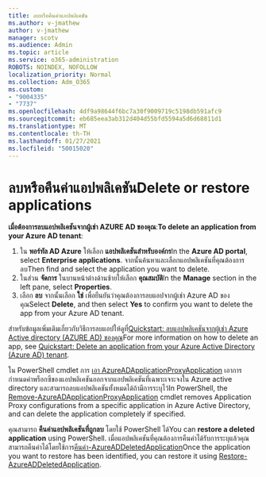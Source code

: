 ```yaml
---
title: ลบหรือคืนค่าแอปพลิเคชัน
ms.author: v-jmathew
author: v-jmathew
manager: scotv
ms.audience: Admin
ms.topic: article
ms.service: o365-administration
ROBOTS: NOINDEX, NOFOLLOW
localization_priority: Normal
ms.collection: Adm_O365
ms.custom:
- "9004335"
- "7737"
ms.openlocfilehash: 4df9a98644f6bc7a30f9009719c5198db591afc9
ms.sourcegitcommit: eb685eea3ab312d404d55bfd5594a5d6d68811d1
ms.translationtype: MT
ms.contentlocale: th-TH
ms.lasthandoff: 01/27/2021
ms.locfileid: "50015020"
---
```

# <a name="delete-or-restore-applications"></a><span data-ttu-id="3e13d-102">ลบหรือคืนค่าแอปพลิเคชัน</span><span class="sxs-lookup"><span data-stu-id="3e13d-102">Delete or restore applications</span></span>

<span data-ttu-id="3e13d-103">**เมื่อต้องการลบแอปพลิเคชันจากผู้เช่า AZURE AD ของคุณ**:</span><span class="sxs-lookup"><span data-stu-id="3e13d-103">**To delete an application from your Azure AD tenant**:</span></span>

1. <span data-ttu-id="3e13d-104">ใน **พอร์ทัล AD Azure** ให้เลือก **แอปพลิเคชันสำหรับองค์กร**</span><span class="sxs-lookup"><span data-stu-id="3e13d-104">In the **Azure AD portal**, select **Enterprise applications**.</span></span> <span data-ttu-id="3e13d-105">จากนั้นค้นหาและเลือกแอปพลิเคชันที่คุณต้องการลบ</span><span class="sxs-lookup"><span data-stu-id="3e13d-105">Then find and select the application you want to delete.</span></span>
2. <span data-ttu-id="3e13d-106">ในส่วน **จัดการ** ในบานหน้าต่างด้านซ้ายให้เลือก **คุณสมบัติ**</span><span class="sxs-lookup"><span data-stu-id="3e13d-106">In the **Manage** section in the left pane, select **Properties**.</span></span>
3. <span data-ttu-id="3e13d-107">เลือก **ลบ** จากนั้นเลือก **ใช่** เพื่อยืนยันว่าคุณต้องการลบแอปจากผู้เช่า Azure AD ของคุณ</span><span class="sxs-lookup"><span data-stu-id="3e13d-107">Select **Delete**, and then select **Yes** to confirm you want to delete the app from your Azure AD tenant.</span></span>

<span data-ttu-id="3e13d-108">สำหรับข้อมูลเพิ่มเติมเกี่ยวกับวิธีการลบแอปให้ดูที่[Quickstart: ลบแอปพลิเคชันจากผู้เช่า Azure Active directory (AZURE AD) ของคุณ](https://docs.microsoft.com/azure/active-directory/manage-apps/delete-application-portal#delete-an-application-from-your-azure-ad-tenant)</span><span class="sxs-lookup"><span data-stu-id="3e13d-108">For more information on how to delete an app, see [Quickstart: Delete an application from your Azure Active Directory (Azure AD) tenant](https://docs.microsoft.com/azure/active-directory/manage-apps/delete-application-portal#delete-an-application-from-your-azure-ad-tenant).</span></span>

<span data-ttu-id="3e13d-109">ใน PowerShell cmdlet การ [เอา AzureADApplicationProxyApplication](https://docs.microsoft.com/powershell/module/azuread/remove-azureadapplicationproxyapplication) เอาการกำหนดค่าพร็อกซีของแอปพลิเคชันออกจากแอปพลิเคชันที่เฉพาะเจาะจงใน Azure active directory และสามารถลบแอปพลิเคชันทั้งหมดได้ถ้ามีการระบุไว้</span><span class="sxs-lookup"><span data-stu-id="3e13d-109">In PowerShell, the [Remove-AzureADApplicationProxyApplication](https://docs.microsoft.com/powershell/module/azuread/remove-azureadapplicationproxyapplication) cmdlet removes Application Proxy configurations from a specific application in Azure Active Directory, and can delete the application completely if specified.</span></span>

<span data-ttu-id="3e13d-110">คุณสามารถ **คืนค่าแอปพลิเคชันที่ถูกลบ** โดยใช้ PowerShell ได้</span><span class="sxs-lookup"><span data-stu-id="3e13d-110">You can **restore a deleted application** using PowerShell.</span></span> <span data-ttu-id="3e13d-111">เมื่อแอปพลิเคชันที่คุณต้องการคืนค่าได้รับการระบุแล้วคุณสามารถคืนค่าได้โดยใช้การ[คืนค่า-AzureADDeletedApplication](https://docs.microsoft.com/powershell/module/azuread/restore-azureaddeletedapplication)</span><span class="sxs-lookup"><span data-stu-id="3e13d-111">Once the application you want to restore has been identified, you can restore it using [Restore-AzureADDeletedApplication](https://docs.microsoft.com/powershell/module/azuread/restore-azureaddeletedapplication).</span></span>
